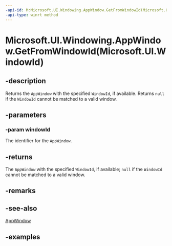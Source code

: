```yaml
---
-api-id: M:Microsoft.UI.Windowing.AppWindow.GetFromWindowId(Microsoft.UI.WindowId)
-api-type: winrt method
---
```


# Microsoft.UI.Windowing.AppWindow.GetFromWindowId(Microsoft.UI.WindowId)

<!--
public static Microsoft.UI.Windowing.AppWindow GetFromWindowId (Microsoft.UI.WindowId windowId);
-->

## -description

Returns the `AppWindow` with the specified `WindowId`, if available. Returns `null` if the `WindowId` cannot be matched to a valid window.

## -parameters

### -param windowId

The identifier for the `AppWindow`.

## -returns

The `AppWindow` with the specified `WindowId`, if available; `null` if the `WindowId` cannot be matched to a valid window.

## -remarks

## -see-also

[AppWindow](appwindow.md)

## -examples
